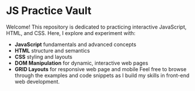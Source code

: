 # JS Practice Vault

Welcome! This repository is dedicated to practicing interactive JavaScript, HTML, and CSS. Here, I explore and experiment with:

- **JavaScript** fundamentals and advanced concepts
- **HTML** structure and semantics
- **CSS** styling and layouts
- **DOM Manipulation** for dynamic, interactive web pages
- **GRID Layouts** for responsive web page and mobile
Feel free to browse through the examples and code snippets as I build my skills in front-end web development.
